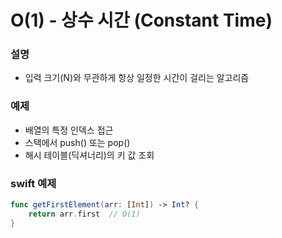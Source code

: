 # O(1) - 상수 시간 (Constant Time)
### 설명
- 입력 크기(N)와 무관하게 항상 일정한 시간이 걸리는 알고리즘

### 예제
- 배열의 특정 인덱스 접근
- 스택에서 push() 또는 pop()
- 해시 테이블(딕셔너리)의 키 값 조회

### swift 예제
```swift
func getFirstElement(arr: [Int]) -> Int? {
    return arr.first  // O(1)
}
```